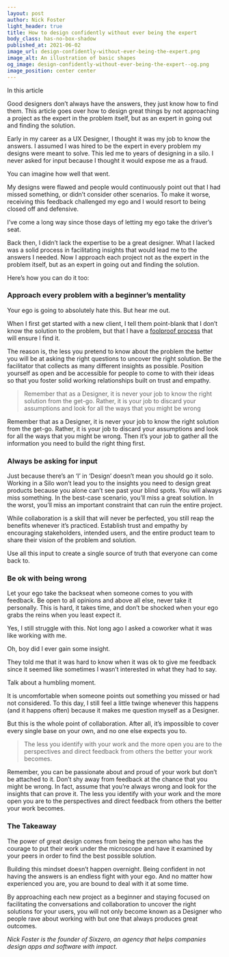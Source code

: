 ```yaml
---
layout: post
author: Nick Foster
light_header: true
title: How to design confidently without ever being the expert
body_class: has-no-box-shadow
published_at: 2021-06-02
image_url: design-confidently-without-ever-being-the-expert.png
image_alt: An illustration of basic shapes
og_image: design-confidently-without-ever-being-the-expert--og.png
image_position: center center
---
```


<div class="post-summary">
  <span class="post-summary__highlight-text">In this article</span>
  <p>
    Good designers don’t always have the answers, they just know how to find 
    them. This article goes over how to design great things by not approaching 
    a project as the expert in the problem itself, but as an expert in going 
    out and finding the solution.
  </p>
</div>


Early in my career as a UX Designer, I thought it was my job to know the answers. I assumed I was hired to be the expert in every problem my designs were meant to solve. This led me to years of designing in a silo. I never asked for input because I thought it would expose me as a fraud.

You can imagine how well that went. 

My designs were flawed and people would continuously point out that I had missed something, or didn’t consider other scenarios. To make it worse, receiving this feedback challenged my ego and I would resort to being closed off and defensive.

I’ve come a long way since those days of letting my ego take the driver’s seat.

Back then, I didn’t lack the expertise to be a great designer. What I lacked was a solid process in facilitating insights that would lead me to the answers I needed. Now I approach each project not as the expert in the problem itself, but as an expert in going out and finding the solution.

Here’s how you can do it too:

### Approach every problem with a beginner’s mentality

Your ego is going to absolutely hate this. But hear me out.

When I first get started with a new client, I tell them point-blank that I don’t know the solution to the problem, but that I have a [foolproof process](/2021/05/06/how-to-design-without-a-designer/) that will ensure I find it.

The reason is, the less you pretend to know about the problem the better you will be at asking the right questions to uncover the right solution. Be the facilitator that collects as many different insights as possible. Position yourself as open and be accessible for people to come to with their ideas so that you foster solid working relationships built on trust and empathy.

>Remember that as a Designer, it is never your job to know the right solution from the get-go. Rather, it is your job to discard your assumptions and look for all the ways that you might be wrong

Remember that as a Designer, it is never your job to know the right solution from the get-go. Rather, it is your job to discard your assumptions and look for all the ways that you might be wrong. Then it’s your job to gather all the information you need to build the right thing first.

### Always be asking for input

Just because there’s an ‘I’ in ‘Design’ doesn’t mean you should go it solo. Working in a Silo won’t lead you to the insights you need to design great products because you alone can’t see past your blind spots. You will always miss something. In the best-case scenario, you’ll miss a great solution. In the worst, you’ll miss an important constraint that can ruin the entire project. 

While collaboration is a skill that will never be perfected, you still reap the benefits whenever it’s practiced. Establish trust and empathy by encouraging stakeholders, intended users, and the entire product team to share their vision of the problem and solution.

Use all this input to create a single source of truth that everyone can come back to.

### Be ok with being wrong

Let your ego take the backseat when someone comes to you with feedback. Be open to all opinions and above all else, never take it personally. This is hard, it takes time, and don’t be shocked when your ego grabs the reins when you least expect it. 

Yes, I still struggle with this. Not long ago I asked a coworker what it was like working with me.

Oh, boy did I ever gain some insight. 

They told me that it was hard to know when it was ok to give me feedback since it seemed like sometimes I wasn’t interested in what they had to say. 

Talk about a humbling moment. 

It is uncomfortable when someone points out something you missed or had not considered. To this day, I still feel a little twinge whenever this happens (and it happens often) because it makes me question myself as a Designer.

But this is the whole point of collaboration. After all, it’s impossible to cover every single base on your own, and no one else expects you to.

>The less you identify with your work and the more open you are to the perspectives and direct feedback from others the better your work becomes. 

Remember, you can be passionate about and proud of your work but don’t be attached to it. Don’t shy away from feedback at the chance that you might be wrong. In fact, assume that you’re always wrong and look for the insights that can prove it. The less you identify with your work and the more open you are to the perspectives and direct feedback from others the better your work becomes. 

### The Takeaway

The power of great design comes from being the person who has the courage to put their work under the microscope and have it examined by your peers in order to find the best possible solution.

Building this mindset doesn’t happen overnight. Being confident in not having the answers is an endless fight with your ego. And no matter how experienced you are, you are bound to deal with it at some time.

By approaching each new project as a beginner and staying focused on facilitating the conversations and collaboration to uncover the right solutions for your users, you will not only become known as a Designer who people rave about working with but one that always produces great outcomes. 

_Nick Foster is the founder of Sixzero, an agency that helps companies design apps and software with impact._
